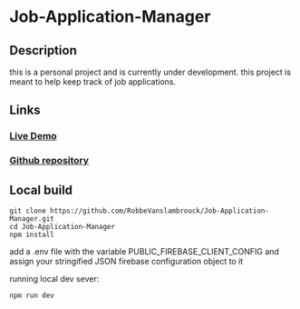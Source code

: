 # Job-Application-Manager

## Description

this is a personal project and is currently under development. this project is meant to help keep track of job applications.

## Links

### [Live Demo](https://job-application-manager.vercel.app/)

### [Github repository](https://github.com/RobbeVanslambrouck/Job-Application-Manager)

## Local build

```console
git clone https://github.com/RobbeVanslambrouck/Job-Application-Manager.git
cd Job-Application-Manager
npm install
```

add a .env file with the variable PUBLIC_FIREBASE_CLIENT_CONFIG and assign your stringified JSON firebase configuration object to it

running local dev sever:

```console
npm run dev
```
